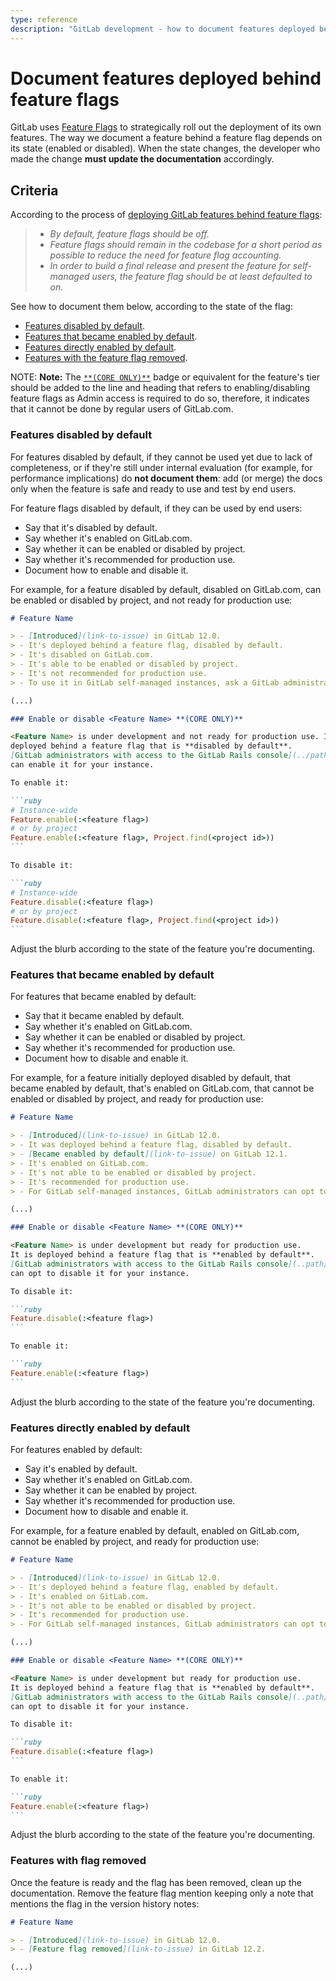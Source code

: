 ```yaml
---
type: reference
description: "GitLab development - how to document features deployed behind feature flags"
---
```


# Document features deployed behind feature flags

GitLab uses [Feature Flags](../feature_flags/index.md) to strategically roll
out the deployment of its own features. The way we document a feature behind a
feature flag depends on its state (enabled or disabled). When the state
changes, the developer who made the change **must update the documentation**
accordingly.

## Criteria

According to the process of [deploying GitLab features behind feature flags](../feature_flags/process.md):

> - _By default, feature flags should be off._
> - _Feature flags should remain in the codebase for a short period as possible to reduce the need for feature flag accounting._
> - _In order to build a final release and present the feature for self-managed users, the feature flag should be at least defaulted to on._

See how to document them below, according to the state of the flag:

- [Features disabled by default](#features-disabled-by-default).
- [Features that became enabled by default](#features-that-became-enabled-by-default).
- [Features directly enabled by default](#features-directly-enabled-by-default).
- [Features with the feature flag removed](#features-with-flag-removed).

NOTE: **Note:**
The [`**(CORE ONLY)**`](styleguide.md#product-badges) badge or equivalent for
the feature's tier should be added to the line and heading that refers to
enabling/disabling feature flags as Admin access is required to do so,
therefore, it indicates that it cannot be done by regular users of GitLab.com.

### Features disabled by default

For features disabled by default, if they cannot be used yet due to lack of
completeness, or if they're still under internal evaluation (for example, for
performance implications) do **not document them**: add (or merge) the docs
only when the feature is safe and ready to use and test by end users.

For feature flags disabled by default, if they can be used by end users:

- Say that it's disabled by default.
- Say whether it's enabled on GitLab.com.
- Say whether it can be enabled or disabled by project.
- Say whether it's recommended for production use.
- Document how to enable and disable it.

For example, for a feature disabled by default, disabled on GitLab.com, can be enabled or disabled by project, and
not ready for production use:

````markdown
# Feature Name

> - [Introduced](link-to-issue) in GitLab 12.0.
> - It's deployed behind a feature flag, disabled by default.
> - It's disabled on GitLab.com.
> - It's able to be enabled or disabled by project.
> - It's not recommended for production use.
> - To use it in GitLab self-managed instances, ask a GitLab administrator to [enable it](#anchor-to-section). **(CORE ONLY)**

(...)

### Enable or disable <Feature Name> **(CORE ONLY)**

<Feature Name> is under development and not ready for production use. It is
deployed behind a feature flag that is **disabled by default**.
[GitLab administrators with access to the GitLab Rails console](../path/to/administration/feature_flags.md)
can enable it for your instance.

To enable it:

```ruby
# Instance-wide
Feature.enable(:<feature flag>)
# or by project
Feature.enable(:<feature flag>, Project.find(<project id>))
```

To disable it:

```ruby
# Instance-wide
Feature.disable(:<feature flag>)
# or by project
Feature.disable(:<feature flag>, Project.find(<project id>))
```
````

Adjust the blurb according to the state of the feature you're documenting.

### Features that became enabled by default

For features that became enabled by default:

- Say that it became enabled by default.
- Say whether it's enabled on GitLab.com.
- Say whether it can be enabled or disabled by project.
- Say whether it's recommended for production use.
- Document how to disable and enable it.

For example, for a feature initially deployed disabled by default, that became enabled by default, that's enabled on GitLab.com, that cannot be enabled or disabled by project, and ready for production use:

````markdown
# Feature Name

> - [Introduced](link-to-issue) in GitLab 12.0.
> - It was deployed behind a feature flag, disabled by default.
> - [Became enabled by default](link-to-issue) on GitLab 12.1.
> - It's enabled on GitLab.com.
> - It's not able to be enabled or disabled by project.
> - It's recommended for production use.
> - For GitLab self-managed instances, GitLab administrators can opt to [disable it](#anchor-to-section). **(CORE ONLY)**

(...)

### Enable or disable <Feature Name> **(CORE ONLY)**

<Feature Name> is under development but ready for production use.
It is deployed behind a feature flag that is **enabled by default**.
[GitLab administrators with access to the GitLab Rails console](..path/to/administration/feature_flags.md)
can opt to disable it for your instance.

To disable it:

```ruby
Feature.disable(:<feature flag>)
```

To enable it:

```ruby
Feature.enable(:<feature flag>)
```
````

Adjust the blurb according to the state of the feature you're documenting.

### Features directly enabled by default

For features enabled by default:

- Say it's enabled by default.
- Say whether it's enabled on GitLab.com.
- Say whether it can be enabled by project.
- Say whether it's recommended for production use.
- Document how to disable and enable it.

For example, for a feature enabled by default, enabled on GitLab.com, cannot be enabled by project, and ready for production use:

````markdown
# Feature Name

> - [Introduced](link-to-issue) in GitLab 12.0.
> - It's deployed behind a feature flag, enabled by default.
> - It's enabled on GitLab.com.
> - It's not able to be enabled or disabled by project.
> - It's recommended for production use.
> - For GitLab self-managed instances, GitLab administrators can opt to [disable it](#anchor-to-section). **(CORE ONLY)**

(...)

### Enable or disable <Feature Name> **(CORE ONLY)**

<Feature Name> is under development but ready for production use.
It is deployed behind a feature flag that is **enabled by default**.
[GitLab administrators with access to the GitLab Rails console](..path/to/administration/feature_flags.md)
can opt to disable it for your instance.

To disable it:

```ruby
Feature.disable(:<feature flag>)
```

To enable it:

```ruby
Feature.enable(:<feature flag>)
```
````

Adjust the blurb according to the state of the feature you're documenting.

### Features with flag removed

Once the feature is ready and the flag has been removed, clean up the
documentation. Remove the feature flag mention keeping only a note that
mentions the flag in the version history notes:

````markdown
# Feature Name

> - [Introduced](link-to-issue) in GitLab 12.0.
> - [Feature flag removed](link-to-issue) in GitLab 12.2.

(...)

````
